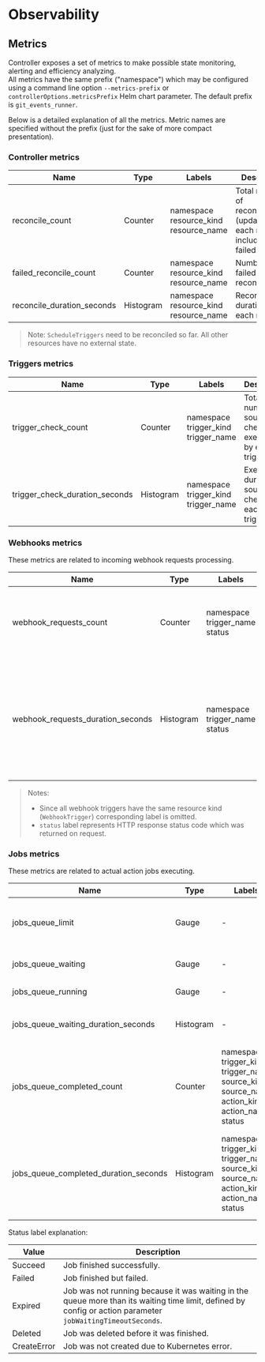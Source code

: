 # Observability

## Metrics

Controller exposes a set of metrics to make possible state monitoring, alerting and efficiency analyzing.   
All metrics have the same prefix ("namespace") which may be configured using a command line option `--metrics-prefix`
or `controllerOptions.metricsPrefix` Helm chart parameter.
The default prefix is `git_events_runner`.

Below is a detailed explanation of all the metrics.
Metric names are specified without the prefix (just for the sake of more compact presentation).

### Controller metrics

| Name                       | Type      | Labels                                          | Description                                                                   |
|----------------------------|-----------|-------------------------------------------------|-------------------------------------------------------------------------------|
| reconcile_count            | Counter   | namespace <br/>resource_kind <br/>resource_name | Total number of reconciliations (updates) of each resource, including failed. |
| failed_reconcile_count     | Counter   | namespace <br/>resource_kind <br/>resource_name | Number of failed reconciliations.                                             |
| reconcile_duration_seconds | Histogram | namespace <br/>resource_kind <br/>resource_name | Reconciliation duration for each resource.                                    |

> Note: `ScheduleTriggers` need to be reconciled so far. All other resources have no external state.

### Triggers metrics

| Name                           | Type      | Labels                                        | Description                                             |
|--------------------------------|-----------|-----------------------------------------------|---------------------------------------------------------|
| trigger_check_count            | Counter   | namespace <br/>trigger_kind <br/>trigger_name | Total number of source checks executed by each trigger. |
| trigger_check_duration_seconds | Histogram | namespace <br/>trigger_kind <br/>trigger_name | Execution duration of source checks for each trigger.   |

### Webhooks metrics

These metrics are related to incoming webhook requests processing.

| Name                              | Type      | Labels                                  | Description                                                                                                                 |
|-----------------------------------|-----------|-----------------------------------------|-----------------------------------------------------------------------------------------------------------------------------|
| webhook_requests_count            | Counter   | namespace <br/>trigger_name <br/>status | Total number of webhook requests served by each trigger.                                                                    |
| webhook_requests_duration_seconds | Histogram | namespace <br/>trigger_name <br/>status | HTTP request processing duration for each trigger. <br/>This is time to schedule check task but not time of task execution. |

> Notes:
> - Since all webhook triggers have the same resource kind (`WebhookTrigger`) corresponding label is omitted.
> - `status` label represents HTTP response status code which was returned on request.

### Jobs metrics

These metrics are related to actual action jobs executing.

| Name                                  | Type      | Labels                                                                                                                        | Description                                                                                                                                                                 |
|---------------------------------------|-----------|-------------------------------------------------------------------------------------------------------------------------------|-----------------------------------------------------------------------------------------------------------------------------------------------------------------------------|
| jobs_queue_limit                      | Gauge     | -                                                                                                                             | Current limit of the simultaneously running Jobs (actual `action.maxRunningJobs` config parameter).                                                                         |
| jobs_queue_waiting                    | Gauge     | -                                                                                                                             | Current number of Jobs waiting for start in the queue.                                                                                                                      |
| jobs_queue_running                    | Gauge     | -                                                                                                                             | Current number of running Jobs.                                                                                                                                             |
| jobs_queue_waiting_duration_seconds   | Histogram | -                                                                                                                             | Duration of time each Job spent in the waiting queue before starting.                                                                                                       |
| jobs_queue_completed_count            | Counter   | namespace <br/>trigger_kind <br/>trigger_name <br/>source_kind <br/>source_name <br/>action_kind <br/>action_name <br/>status | Total number of completed Jobs with respect to trigger, source, action and final status.                                                                                    |
| jobs_queue_completed_duration_seconds | Histogram | namespace <br/>trigger_kind <br/>trigger_name <br/>source_kind <br/>source_name <br/>action_kind <br/>action_name <br/>status | Duration of time each Job was in a running state. <br/>This metric is actual for finished (successfully of failed) jobs only. <br/>It's absent for deleted or expired Jobs. |

Status label explanation:

| Value       | Description                                                                                                                                                 |
|-------------|-------------------------------------------------------------------------------------------------------------------------------------------------------------|
| Succeed     | Job finished successfully.                                                                                                                                  |
| Failed      | Job finished but failed.                                                                                                                                    |
| Expired     | Job was not running because it was waiting in the queue more than its waiting time limit, defined by config or action parameter `jobWaitingTimeoutSeconds`. |
| Deleted     | Job was deleted before it was finished.                                                                                                                     |
| CreateError | Job was not created due to Kubernetes error.                                                                                                                |
